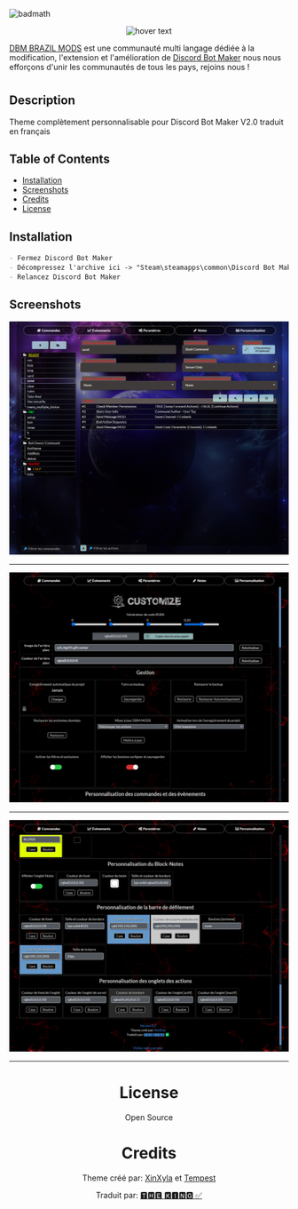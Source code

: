 ![badmath](https://img.shields.io/github/languages/top/lernantino/badmath)

<p align="center">
  <img src="https://user-images.githubusercontent.com/43226244/176820884-f88a7398-f54a-4a00-9860-773c751b6d0f.png" width="350" title="hover text">
</p>


<a href="https://discord.gg/HBc9u9tktd" rel="nofollow">DBM BRAZIL MODS</a> est une communauté multi langage dédiée à la modification, l'extension et l'amélioration de <a href="https://store.steampowered.com/app/682130/Discord_Bot_Maker" rel="nofollow">Discord Bot Maker</a> nous nous efforçons d'unir les communautés de tous les pays, rejoins nous !

# <Yossur-Project-Title>

## Description

Theme complètement personnalisable pour Discord Bot Maker V2.0 traduit en français

## Table of Contents

- [Installation](#installation)
- [Screenshots](#screenshots)
- [Credits](#credits)
- [License](#license)

## Installation
```md
- Fermez Discord Bot Maker
- Décompressez l'archive ici -> "Steam\steamapps\common\Discord Bot Maker"
- Relancez Discord Bot Maker
```

## Screenshots

![Screen0](Screenshots/04.png)

---
![Screen1](Screenshots/02.png)

---
![Screen2](Screenshots/03.png)

---

<h1 align="center">License</h1>
<p align="center">Open Source</p>


<h1 align="center">Credits</h1>
<p align="center">
  Theme créé par: <a href="https://discord.com/users/172782058396057602" rel="nofollow">XinXyla</a> et <a href="https://discord.com/users/321400509326032897" rel="nofollow">Tempest</a>
  </p>
<p align="center">Traduit par: <a href="https://discord.com/users/1042087216979116032" rel="nofollow">🆃🅷🅴 🅺🅸🅽🅶 ✅</a>
  </p>
